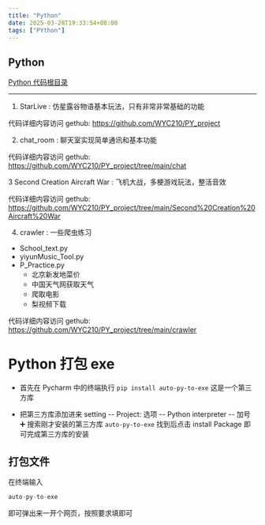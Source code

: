 ```yaml
---
title: "Python"
date: 2025-03-28T19:33:54+08:00
tags: ["PYthon"]
---
```


## Python

[Python 代码根目录](https://github.com/WYC210/PY_project/tree/main)

---

1.  StarLive : 仿星露谷物语基本玩法，只有非常非常基础的功能

代码详细内容访问 gethub: https://github.com/WYC210/PY_project

2. chat_room : 聊天室实现简单通讯和基本功能

代码详细内容访问 gethub: https://github.com/WYC210/PY_project/tree/main/chat

3 Second Creation Aircraft War : 飞机大战，多梗游戏玩法，整活音效

代码详细内容访问 gethub: https://github.com/WYC210/PY_project/tree/main/Second%20Creation%20Aircraft%20War

4. crawler : 一些爬虫练习

- School_text.py
- yiyunMusic_Tool.py
- P_Practice.py
  - 北京新发地菜价
  - 中国天气网获取天气
  - 爬取电影
  - 梨视频下载

代码详细内容访问 gethub: https://github.com/WYC210/PY_project/tree/main/crawler

# Python 打包 exe

- 首先在 Pycharm 中的终端执行
  `pip install auto-py-to-exe`
  这是一个第三方库

- 把第三方库添加进来
  setting --
  Project: 选项 --
  Python interpreter --
  加号 ➕ 搜索刚才安装的第三方库
  `auto-py-to-exe`
  找到后点击 install Package
  即可完成第三方库的安装

## 打包文件

在终端输入

```typescript
auto-py-to-exe
```

即可弹出来一开个网页，按照要求填即可
